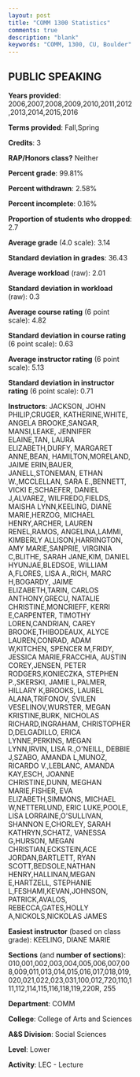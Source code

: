 ```yaml
---
layout: post
title: "COMM 1300 Statistics"
comments: true
description: "blank"
keywords: "COMM, 1300, CU, Boulder"
--- 
```

<head>
<script src="https://ajax.googleapis.com/ajax/libs/jquery/2.1.3/jquery.min.js"></script>
<script src="https://dl.dropboxusercontent.com/s/pc42nxpaw1ea4o9/highcharts.js?dl=0"></script>
<!-- <script src="../assets/js/highcharts.js"></script> -->
<style type="text/css">@font-face {
	font-family: "Bebas Neue";
	src: url(https://www.filehosting.org/file/details/544349/BebasNeue%20Regular.otf) format("opentype");
	}
	h1.Bebas { 
		font-family: "Bebas Neue", Verdana, Tahoma;
	}
</style>
</head>
<body>
	<div id="container" style="float: right; width: 45%; height: 88%; margin-left: 2.5%; margin-right: 2.5%;"></div>
	<script language="JavaScript">
		$(document).ready(function() {
		var chart = {type: 'column'};
		var title = {text: 'Grade Distribution'};
		var xAxis = {categories: ['A','B','C','D','F'],crosshair: true};
		var yAxis = {min: 0,title: {text: 'Percentage'}};
		var tooltip = {headerFormat: '<center><b><span style="font-size:20px">{point.key}</span></b></center>',
		               pointFormat: '<td style="padding:0"><b>{point.y:.1f}%</b></td>',
		               footerFormat: '</table>',shared: true,useHTML: true};
		var plotOptions = {column: {pointPadding: 0.0,borderWidth: 0}};  
		var credits = {enabled: false};var series= [{name: 'Percent',data: [33.78,48.98,13.05,2.16,2.04,]}];
		var json = {};
		json.chart = chart;
		json.title = title;
		json.tooltip = tooltip;
		json.xAxis = xAxis;
		json.yAxis = yAxis;  
		json.series = series;
		json.plotOptions = plotOptions;  
		json.credits = credits;
		$('#container').highcharts(json);
	});
	</script>
</body>
			   
## PUBLIC SPEAKING

**Years provided**: 2006,2007,2008,2009,2010,2011,2012,2013,2014,2015,2016

**Terms provided**: Fall,Spring

**Credits**: 3

**RAP/Honors class?** Neither

**Percent grade**: 99.81%

**Percent withdrawn**: 2.58%

**Percent incomplete**: 0.16%

**Proportion of students who dropped**: 2.7

**Average grade** (4.0 scale): 3.14

**Standard deviation in grades**: 36.43

**Average workload** (raw): 2.01

**Standard deviation in workload** (raw): 0.3

**Average course rating** (6 point scale): 4.82

**Standard deviation in course rating** (6 point scale): 0.63

**Average instructor rating** (6 point scale): 5.13

**Standard deviation in instructor rating** (6 point scale): 0.71

**Instructors**: JACKSON, JOHN PHILIP,CRUGER, KATHERINE,WHITE, ANGELA BROOKE,SANGAR, MANSI,LEAKE, JENNIFER ELAINE,TAN, LAURA ELIZABETH,DURFY, MARGARET ANNE,BEAN, HAMILTON,MORELAND, JAIME ERIN,BAUER, JANELL,STONEMAN, ETHAN W.,MCCLELLAN, SARA E.,BENNETT, VICKI E,SCHAEFER, DANIEL J,ALVAREZ, WILFREDO,FIELDS, MAISHA LYNN,KEELING, DIANE MARIE,HERZOG, MICHAEL HENRY,ARCHER, LAUREN RENEL,RAMOS, ANGELINA,LAMMI, KIMBERLY ALLISON,HARRINGTON, AMY MARIE,SANPRIE, VIRGINIA C,BLITHE, SARAH JANE,KIM, DANIEL HYUNJAE,BLEDSOE, WILLIAM A,FLORES, LISA A.,RICH, MARC H,BOGARDY, JAIME ELIZABETH,TARIN, CARLOS ANTHONY,GRECU, NATALIE CHRISTINE,MONCRIEFF, KERRI E,CARPENTER, TIMOTHY LOREN,CANDRIAN, CAREY BROOKE,THIBODEAUX, ALYCE LAUREN,CONRAD, ADAM W,KITCHEN, SPENCER M,FRIDY, JESSICA MARIE,FRACCHIA, AUSTIN COREY,JENSEN, PETER RODGERS,KONIECZKA, STEPHEN P.,SKERSKI, JAMIE L,PALMER, HILLARY K,BROOKS, LAUREL ALANA,TRIFONOV, SVILEN VESELINOV,WURSTER, MEGAN KRISTINE,BURK, NICHOLAS RICHARD,INGRAHAM, CHRISTOPHER D,DELGADILLO, ERICA LYNNE,PERKINS, MEGAN LYNN,IRVIN, LISA R.,O'NEILL, DEBBIE J,SZABO, AMANDA L,MUNOZ, RICARDO V.,LEBLANC, AMANDA KAY,ESCH, JOANNE CHRISTINE,DUNN, MEGHAN MARIE,FISHER, EVA ELIZABETH,SIMMONS, MICHAEL W,NETTERLUND, ERIC LUKE,POOLE, LISA LORRAINE,O'SULLIVAN, SHANNON E,CHORLEY, SARAH KATHRYN,SCHATZ, VANESSA G,HURSON, MEGAN CHRISTIAN,ECKSTEIN,ACE JORDAN,BARTLETT, RYAN SCOTT,BEDSOLE,NATHAN HENRY,HALLINAN,MEGAN E,HARTZELL, STEPHANIE L,FESHAMI,KEVAN,JOHNSON, PATRICK,AVALOS, REBECCA,GATES,HOLLY A,NICKOLS,NICKOLAS JAMES

**Easiest instructor** (based on class grade): KEELING, DIANE MARIE

**Sections** (and **number of sections**): 010,001,002,003,004,005,006,007,008,009,011,013,014,015,016,017,018,019,020,021,022,023,031,100,012,720,110,111,112,114,115,116,118,119,220R, 255

**Department**: COMM

**College**: College of Arts and Sciences

**A&S Division**: Social Sciences

**Level**: Lower

**Activity**: LEC - Lecture